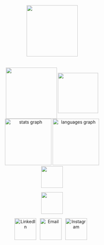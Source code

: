 
# <div align="center"><img src="https://github.com/user-attachments/assets/f8e29bb1-c20c-499e-a463-d8e373bc5343"  style="height: 165px;" align="center"  /></div>

<br/>
<div align="center">
<img src="https://github.com/user-attachments/assets/c988c873-6fdf-4722-8918-7cf0e7640db2"  style="height: 165px;" align="center"  />
    <a href="https://42london.com/" style="text-decoration: none;">
      <img src="https://github.com/user-attachments/assets/6f7733da-5e63-40bb-95be-e6ab3498d495" style="width: 130px;" align="center" /></a>
</div>


<div align="center"> 
  <img src="https://github-readme-stats.vercel.app/api?username=s4moore&hide_title=false&hide_rank=false&show_icons=true&ring_color=5d98e1&include_all_commits=false&count_private=true&disable_animations=false&border_color=ffb900&&title_color=fffff1&text_color=5dc9d9&icon_color=ffffe9&bg_color=00000000&locale=en&hide_border=true" height="150" alt="stats graph"  />
    
  <img src="https://github-readme-stats.vercel.app/api/top-langs?username=s4moore&layout=donut&locale=en&hide_title=false&card_width=320&langs_count=5&border_color=ffb900&&title_color=7c81f1&text_color=ff8b90&icon_color=99eeaa&bg_color=00000000&hide_border=true" height="150" alt="languages graph"  />
</div>


<div align="center">
  <img src="https://github.com/user-attachments/assets/7e36eb0d-7fad-4bb1-8b1f-dcf823d39ab9" 
       style="height: 70px;"/>

  <img src="https://github.com/user-attachments/assets/b6bde276-3d4e-4107-bb39-c3b5eab95733" 
       style="height: 70px;"/>
</div>


<div align="center">
  <a href="https://www.linkedin.com">
    <img src="https://github.com/user-attachments/assets/9b01c2c5-120c-4188-94d7-0f0089cdf38f" alt="LinkedIn" style="height: 70px;" /></a>
    &nbsp; 
  <a href="mailto:samalmoore@gmail.com">
    <img src="https://github.com/user-attachments/assets/9e1368a0-2e76-4563-bd91-dee556b22486" alt="Email" style="height: 70px;"/></a>
  &nbsp;
  <a href="https://instagram.com/truetosam">
    <img src="https://github.com/user-attachments/assets/12b5cd49-dc69-4b7a-8b35-b29775a33648" alt="Instagram" style="height: 70px;"/></a>
   &nbsp;
</div>

#
